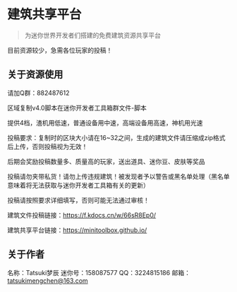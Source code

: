 # 建筑共享平台

> 为迷你世界开发者们搭建的免费建筑资源共享平台

目前资源较少，急需各位玩家的投稿！

## 关于资源使用

请加Q群：882487612

区域复制v4.0脚本在迷你开发者工具箱群文件-脚本

提供4档，渣机用低速，普通设备用中速，高端设备用高速，神机用光速

投稿要求：复制时的区块大小请在16~32之间，生成的建筑文件请压缩成zip格式后上传，否则投稿视为无效！

后期会奖励投稿数量多、质量高的玩家，送出道具、迷你豆、皮肤等奖品

投稿请勿夹带私货！请勿上传违规建筑！被发现者予以警告或黑名单处理（黑名单意味着将无法获取与迷你开发者工具箱有关的更新）

投稿请按照要求详细填写，否则可能无法通过审核！

建筑文件投稿链接：https://f.kdocs.cn/w/66sR8Ep0/

建筑共享平台链接：https://minitoolbox.github.io/

## 关于作者

名称：Tatsuki梦辰
迷你号：158087577
QQ：3224815186
邮箱：tatsukimengchen@163.com


